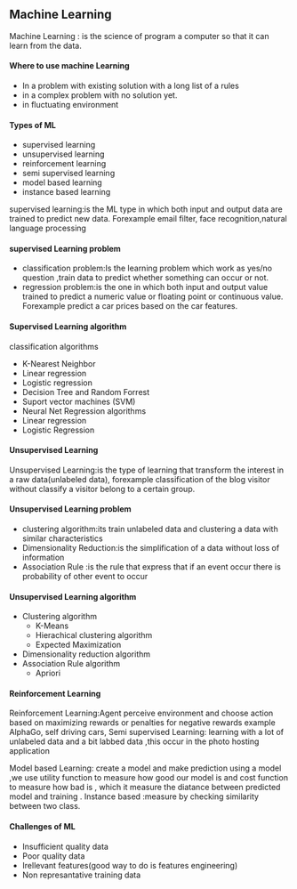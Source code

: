 

## Machine Learning 
Machine Learning : is the science of program a computer so that it can learn from the data.
#### Where to use machine Learning
- In a problem with existing solution with a long list of a rules
- in a complex problem with no solution yet.
- in fluctuating environment 

#### Types of ML
- supervised learning
- unsupervised learning
- reinforcement learning
- semi supervised learning
- model based learning
- instance based learning

supervised learning:is the  ML type in which both input and output data are trained to predict new data. Forexample  email filter, face recognition,natural language processing 
#### supervised Learning problem
- classification problem:Is the learning problem which work as yes/no question ,train data to predict whether something can occur or not.
- regression problem:is the one in which both input and output value trained to predict a numeric value or floating point or continuous value. Forexample predict a car prices based on the car features.
#### Supervised Learning algorithm 
  classification  algorithms
   - K-Nearest Neighbor 
   - Linear regression
   - Logistic regression
   - Decision Tree and Random Forrest 
   - Suport vector machines (SVM)
   - Neural Net
  Regression algorithms
  - Linear regression
  - Logistic  Regression
  #### Unsupervised Learning
 Unsupervised Learning:is the type of learning that transform the interest in a raw data(unlabeled data), forexample classification of the blog visitor without classify a visitor belong to a certain group.
#### Unsupervised Learning problem
 - clustering algorithm:its train unlabeled data and clustering a data with similar characteristics 
 - Dimensionality Reduction:is the simplification of a data without loss of information 
 - Association Rule :is the rule that express that if an event occur there is probability of other 
   event to occur 
#### Unsupervised Learning algorithm
 - Clustering algorithm
   - K-Means 
   - Hierachical clustering algorithm
   - Expected Maximization 
 - Dimensionality reduction  algorithm
 - Association Rule algorithm 
   - Apriori
  #### Reinforcement Learning
Reinforcement Learning:Agent perceive environment and choose action based on maximizing rewards or penalties for negative rewards example AlphaGo, self driving cars,
Semi supervised Learning: learning with a lot of unlabeled data and a bit labbed data ,this occur in the  photo hosting application 

Model based Learning: create a model and make prediction using a model ,we use utility function to measure how good our model is and cost function to measure how bad is , which it measure the diatance between predicted model and training .
Instance based :measure by checking similarity between two class.

#### Challenges of ML
- Insufficient quality data 
- Poor quality data
- Irellevant features(good way to do is features engineering)
- Non represantative training data
 
